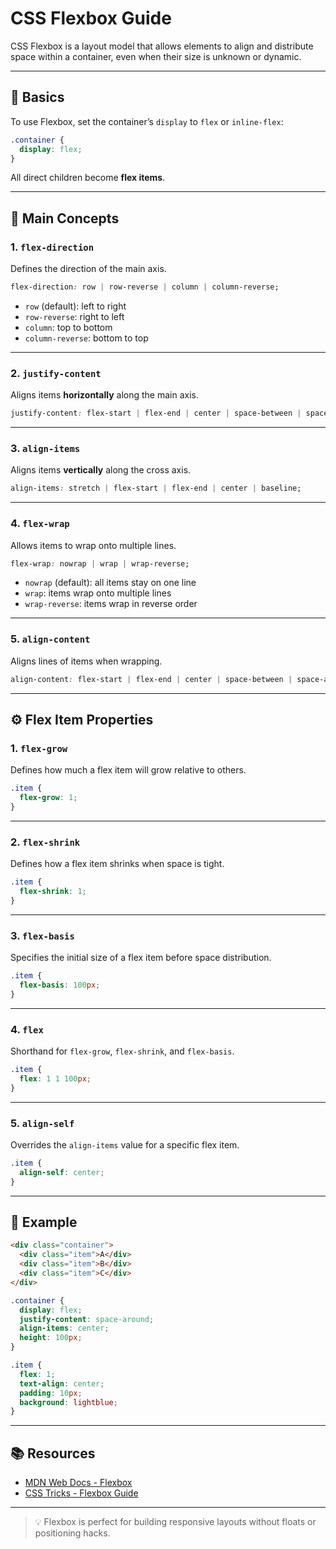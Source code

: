 
# CSS Flexbox Guide

CSS Flexbox is a layout model that allows elements to align and distribute space within a container, even when their size is unknown or dynamic.

---

## 🔧 Basics

To use Flexbox, set the container’s `display` to `flex` or `inline-flex`:

```css
.container {
  display: flex;
}
```

All direct children become **flex items**.

---

## 📐 Main Concepts

### 1. `flex-direction`
Defines the direction of the main axis.

```css
flex-direction: row | row-reverse | column | column-reverse;
```

- `row` (default): left to right
- `row-reverse`: right to left
- `column`: top to bottom
- `column-reverse`: bottom to top

---

### 2. `justify-content`
Aligns items **horizontally** along the main axis.

```css
justify-content: flex-start | flex-end | center | space-between | space-around | space-evenly;
```

---

### 3. `align-items`
Aligns items **vertically** along the cross axis.

```css
align-items: stretch | flex-start | flex-end | center | baseline;
```

---

### 4. `flex-wrap`
Allows items to wrap onto multiple lines.

```css
flex-wrap: nowrap | wrap | wrap-reverse;
```

- `nowrap` (default): all items stay on one line
- `wrap`: items wrap onto multiple lines
- `wrap-reverse`: items wrap in reverse order

---

### 5. `align-content`
Aligns lines of items when wrapping.

```css
align-content: flex-start | flex-end | center | space-between | space-around | stretch;
```

---

## ⚙️ Flex Item Properties

### 1. `flex-grow`
Defines how much a flex item will grow relative to others.

```css
.item {
  flex-grow: 1;
}
```

---

### 2. `flex-shrink`
Defines how a flex item shrinks when space is tight.

```css
.item {
  flex-shrink: 1;
}
```

---

### 3. `flex-basis`
Specifies the initial size of a flex item before space distribution.

```css
.item {
  flex-basis: 100px;
}
```

---

### 4. `flex`
Shorthand for `flex-grow`, `flex-shrink`, and `flex-basis`.

```css
.item {
  flex: 1 1 100px;
}
```

---

### 5. `align-self`
Overrides the `align-items` value for a specific flex item.

```css
.item {
  align-self: center;
}
```

---

## 🧪 Example

```html
<div class="container">
  <div class="item">A</div>
  <div class="item">B</div>
  <div class="item">C</div>
</div>
```

```css
.container {
  display: flex;
  justify-content: space-around;
  align-items: center;
  height: 100px;
}

.item {
  flex: 1;
  text-align: center;
  padding: 10px;
  background: lightblue;
}
```

---

## 📚 Resources

- [MDN Web Docs - Flexbox](https://developer.mozilla.org/en-US/docs/Web/CSS/CSS_flexible_box_layout)
- [CSS Tricks - Flexbox Guide](https://css-tricks.com/snippets/css/a-guide-to-flexbox/)

---

> 💡 Flexbox is perfect for building responsive layouts without floats or positioning hacks.
